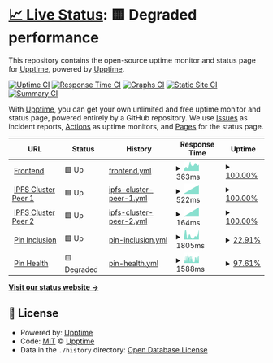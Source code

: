# [📈 Live Status](https://status.futureporn.net): <!--live status--> **🟨 Degraded performance**

This repository contains the open-source uptime monitor and status page for [Upptime](https://upptime.js.org), powered by [Upptime](https://github.com/upptime/upptime).

[![Uptime CI](https://github.com/insanity54/futureporn-status/workflows/Uptime%20CI/badge.svg)](https://github.com/insanity54/futureporn-status/actions?query=workflow%3A%22Uptime+CI%22)
[![Response Time CI](https://github.com/insanity54/futureporn-status/workflows/Response%20Time%20CI/badge.svg)](https://github.com/insanity54/futureporn-status/actions?query=workflow%3A%22Response+Time+CI%22)
[![Graphs CI](https://github.com/insanity54/futureporn-status/workflows/Graphs%20CI/badge.svg)](https://github.com/insanity54/futureporn-status/actions?query=workflow%3A%22Graphs+CI%22)
[![Static Site CI](https://github.com/insanity54/futureporn-status/workflows/Static%20Site%20CI/badge.svg)](https://github.com/insanity54/futureporn-status/actions?query=workflow%3A%22Static+Site+CI%22)
[![Summary CI](https://github.com/insanity54/futureporn-status/workflows/Summary%20CI/badge.svg)](https://github.com/insanity54/futureporn-status/actions?query=workflow%3A%22Summary+CI%22)

With [Upptime](https://upptime.js.org), you can get your own unlimited and free uptime monitor and status page, powered entirely by a GitHub repository. We use [Issues](https://github.com/upptime/upptime/issues) as incident reports, [Actions](https://github.com/insanity54/futureporn-status/actions) as uptime monitors, and [Pages](https://status.futureporn.net) for the status page.

<!--start: status pages-->
<!-- This summary is generated by Upptime (https://github.com/upptime/upptime) -->
<!-- Do not edit this manually, your changes will be overwritten -->
<!-- prettier-ignore -->
| URL | Status | History | Response Time | Uptime |
| --- | ------ | ------- | ------------- | ------ |
| <img alt="" src="https://icons.duckduckgo.com/ip3/futureporn.net.ico" height="13"> [Frontend](https://futureporn.net) | 🟩 Up | [frontend.yml](https://github.com/insanity54/futureporn-status/commits/HEAD/history/frontend.yml) | <details><summary><img alt="Response time graph" src="./graphs/frontend/response-time-week.png" height="20"> 363ms</summary><br><a href="https://status.futureporn.net/history/frontend"><img alt="Response time 550" src="https://img.shields.io/endpoint?url=https%3A%2F%2Fraw.githubusercontent.com%2Finsanity54%2Ffutureporn-status%2FHEAD%2Fapi%2Ffrontend%2Fresponse-time.json"></a><br><a href="https://status.futureporn.net/history/frontend"><img alt="24-hour response time 387" src="https://img.shields.io/endpoint?url=https%3A%2F%2Fraw.githubusercontent.com%2Finsanity54%2Ffutureporn-status%2FHEAD%2Fapi%2Ffrontend%2Fresponse-time-day.json"></a><br><a href="https://status.futureporn.net/history/frontend"><img alt="7-day response time 363" src="https://img.shields.io/endpoint?url=https%3A%2F%2Fraw.githubusercontent.com%2Finsanity54%2Ffutureporn-status%2FHEAD%2Fapi%2Ffrontend%2Fresponse-time-week.json"></a><br><a href="https://status.futureporn.net/history/frontend"><img alt="30-day response time 550" src="https://img.shields.io/endpoint?url=https%3A%2F%2Fraw.githubusercontent.com%2Finsanity54%2Ffutureporn-status%2FHEAD%2Fapi%2Ffrontend%2Fresponse-time-month.json"></a><br><a href="https://status.futureporn.net/history/frontend"><img alt="1-year response time 550" src="https://img.shields.io/endpoint?url=https%3A%2F%2Fraw.githubusercontent.com%2Finsanity54%2Ffutureporn-status%2FHEAD%2Fapi%2Ffrontend%2Fresponse-time-year.json"></a></details> | <details><summary><a href="https://status.futureporn.net/history/frontend">100.00%</a></summary><a href="https://status.futureporn.net/history/frontend"><img alt="All-time uptime 99.76%" src="https://img.shields.io/endpoint?url=https%3A%2F%2Fraw.githubusercontent.com%2Finsanity54%2Ffutureporn-status%2FHEAD%2Fapi%2Ffrontend%2Fuptime.json"></a><br><a href="https://status.futureporn.net/history/frontend"><img alt="24-hour uptime 100.00%" src="https://img.shields.io/endpoint?url=https%3A%2F%2Fraw.githubusercontent.com%2Finsanity54%2Ffutureporn-status%2FHEAD%2Fapi%2Ffrontend%2Fuptime-day.json"></a><br><a href="https://status.futureporn.net/history/frontend"><img alt="7-day uptime 100.00%" src="https://img.shields.io/endpoint?url=https%3A%2F%2Fraw.githubusercontent.com%2Finsanity54%2Ffutureporn-status%2FHEAD%2Fapi%2Ffrontend%2Fuptime-week.json"></a><br><a href="https://status.futureporn.net/history/frontend"><img alt="30-day uptime 99.76%" src="https://img.shields.io/endpoint?url=https%3A%2F%2Fraw.githubusercontent.com%2Finsanity54%2Ffutureporn-status%2FHEAD%2Fapi%2Ffrontend%2Fuptime-month.json"></a><br><a href="https://status.futureporn.net/history/frontend"><img alt="1-year uptime 99.76%" src="https://img.shields.io/endpoint?url=https%3A%2F%2Fraw.githubusercontent.com%2Finsanity54%2Ffutureporn-status%2FHEAD%2Fapi%2Ffrontend%2Fuptime-year.json"></a></details>
| <img alt="" src="https://icons.duckduckgo.com/ip3/38.242.216.6.ico" height="13"> [IPFS Cluster Peer 1](https://38.242.216.6:9094) | 🟩 Up | [ipfs-cluster-peer-1.yml](https://github.com/insanity54/futureporn-status/commits/HEAD/history/ipfs-cluster-peer-1.yml) | <details><summary><img alt="Response time graph" src="./graphs/ipfs-cluster-peer-1/response-time-week.png" height="20"> 522ms</summary><br><a href="https://status.futureporn.net/history/ipfs-cluster-peer-1"><img alt="Response time 522" src="https://img.shields.io/endpoint?url=https%3A%2F%2Fraw.githubusercontent.com%2Finsanity54%2Ffutureporn-status%2FHEAD%2Fapi%2Fipfs-cluster-peer-1%2Fresponse-time.json"></a><br><a href="https://status.futureporn.net/history/ipfs-cluster-peer-1"><img alt="24-hour response time 522" src="https://img.shields.io/endpoint?url=https%3A%2F%2Fraw.githubusercontent.com%2Finsanity54%2Ffutureporn-status%2FHEAD%2Fapi%2Fipfs-cluster-peer-1%2Fresponse-time-day.json"></a><br><a href="https://status.futureporn.net/history/ipfs-cluster-peer-1"><img alt="7-day response time 522" src="https://img.shields.io/endpoint?url=https%3A%2F%2Fraw.githubusercontent.com%2Finsanity54%2Ffutureporn-status%2FHEAD%2Fapi%2Fipfs-cluster-peer-1%2Fresponse-time-week.json"></a><br><a href="https://status.futureporn.net/history/ipfs-cluster-peer-1"><img alt="30-day response time 522" src="https://img.shields.io/endpoint?url=https%3A%2F%2Fraw.githubusercontent.com%2Finsanity54%2Ffutureporn-status%2FHEAD%2Fapi%2Fipfs-cluster-peer-1%2Fresponse-time-month.json"></a><br><a href="https://status.futureporn.net/history/ipfs-cluster-peer-1"><img alt="1-year response time 522" src="https://img.shields.io/endpoint?url=https%3A%2F%2Fraw.githubusercontent.com%2Finsanity54%2Ffutureporn-status%2FHEAD%2Fapi%2Fipfs-cluster-peer-1%2Fresponse-time-year.json"></a></details> | <details><summary><a href="https://status.futureporn.net/history/ipfs-cluster-peer-1">100.00%</a></summary><a href="https://status.futureporn.net/history/ipfs-cluster-peer-1"><img alt="All-time uptime 100.00%" src="https://img.shields.io/endpoint?url=https%3A%2F%2Fraw.githubusercontent.com%2Finsanity54%2Ffutureporn-status%2FHEAD%2Fapi%2Fipfs-cluster-peer-1%2Fuptime.json"></a><br><a href="https://status.futureporn.net/history/ipfs-cluster-peer-1"><img alt="24-hour uptime 100.00%" src="https://img.shields.io/endpoint?url=https%3A%2F%2Fraw.githubusercontent.com%2Finsanity54%2Ffutureporn-status%2FHEAD%2Fapi%2Fipfs-cluster-peer-1%2Fuptime-day.json"></a><br><a href="https://status.futureporn.net/history/ipfs-cluster-peer-1"><img alt="7-day uptime 100.00%" src="https://img.shields.io/endpoint?url=https%3A%2F%2Fraw.githubusercontent.com%2Finsanity54%2Ffutureporn-status%2FHEAD%2Fapi%2Fipfs-cluster-peer-1%2Fuptime-week.json"></a><br><a href="https://status.futureporn.net/history/ipfs-cluster-peer-1"><img alt="30-day uptime 100.00%" src="https://img.shields.io/endpoint?url=https%3A%2F%2Fraw.githubusercontent.com%2Finsanity54%2Ffutureporn-status%2FHEAD%2Fapi%2Fipfs-cluster-peer-1%2Fuptime-month.json"></a><br><a href="https://status.futureporn.net/history/ipfs-cluster-peer-1"><img alt="1-year uptime 100.00%" src="https://img.shields.io/endpoint?url=https%3A%2F%2Fraw.githubusercontent.com%2Finsanity54%2Ffutureporn-status%2FHEAD%2Fapi%2Fipfs-cluster-peer-1%2Fuptime-year.json"></a></details>
| <img alt="" src="https://icons.duckduckgo.com/ip3/45.32.201.82.ico" height="13"> [IPFS Cluster Peer 2](https://45.32.201.82:9094) | 🟩 Up | [ipfs-cluster-peer-2.yml](https://github.com/insanity54/futureporn-status/commits/HEAD/history/ipfs-cluster-peer-2.yml) | <details><summary><img alt="Response time graph" src="./graphs/ipfs-cluster-peer-2/response-time-week.png" height="20"> 164ms</summary><br><a href="https://status.futureporn.net/history/ipfs-cluster-peer-2"><img alt="Response time 164" src="https://img.shields.io/endpoint?url=https%3A%2F%2Fraw.githubusercontent.com%2Finsanity54%2Ffutureporn-status%2FHEAD%2Fapi%2Fipfs-cluster-peer-2%2Fresponse-time.json"></a><br><a href="https://status.futureporn.net/history/ipfs-cluster-peer-2"><img alt="24-hour response time 164" src="https://img.shields.io/endpoint?url=https%3A%2F%2Fraw.githubusercontent.com%2Finsanity54%2Ffutureporn-status%2FHEAD%2Fapi%2Fipfs-cluster-peer-2%2Fresponse-time-day.json"></a><br><a href="https://status.futureporn.net/history/ipfs-cluster-peer-2"><img alt="7-day response time 164" src="https://img.shields.io/endpoint?url=https%3A%2F%2Fraw.githubusercontent.com%2Finsanity54%2Ffutureporn-status%2FHEAD%2Fapi%2Fipfs-cluster-peer-2%2Fresponse-time-week.json"></a><br><a href="https://status.futureporn.net/history/ipfs-cluster-peer-2"><img alt="30-day response time 164" src="https://img.shields.io/endpoint?url=https%3A%2F%2Fraw.githubusercontent.com%2Finsanity54%2Ffutureporn-status%2FHEAD%2Fapi%2Fipfs-cluster-peer-2%2Fresponse-time-month.json"></a><br><a href="https://status.futureporn.net/history/ipfs-cluster-peer-2"><img alt="1-year response time 164" src="https://img.shields.io/endpoint?url=https%3A%2F%2Fraw.githubusercontent.com%2Finsanity54%2Ffutureporn-status%2FHEAD%2Fapi%2Fipfs-cluster-peer-2%2Fresponse-time-year.json"></a></details> | <details><summary><a href="https://status.futureporn.net/history/ipfs-cluster-peer-2">100.00%</a></summary><a href="https://status.futureporn.net/history/ipfs-cluster-peer-2"><img alt="All-time uptime 100.00%" src="https://img.shields.io/endpoint?url=https%3A%2F%2Fraw.githubusercontent.com%2Finsanity54%2Ffutureporn-status%2FHEAD%2Fapi%2Fipfs-cluster-peer-2%2Fuptime.json"></a><br><a href="https://status.futureporn.net/history/ipfs-cluster-peer-2"><img alt="24-hour uptime 100.00%" src="https://img.shields.io/endpoint?url=https%3A%2F%2Fraw.githubusercontent.com%2Finsanity54%2Ffutureporn-status%2FHEAD%2Fapi%2Fipfs-cluster-peer-2%2Fuptime-day.json"></a><br><a href="https://status.futureporn.net/history/ipfs-cluster-peer-2"><img alt="7-day uptime 100.00%" src="https://img.shields.io/endpoint?url=https%3A%2F%2Fraw.githubusercontent.com%2Finsanity54%2Ffutureporn-status%2FHEAD%2Fapi%2Fipfs-cluster-peer-2%2Fuptime-week.json"></a><br><a href="https://status.futureporn.net/history/ipfs-cluster-peer-2"><img alt="30-day uptime 100.00%" src="https://img.shields.io/endpoint?url=https%3A%2F%2Fraw.githubusercontent.com%2Finsanity54%2Ffutureporn-status%2FHEAD%2Fapi%2Fipfs-cluster-peer-2%2Fuptime-month.json"></a><br><a href="https://status.futureporn.net/history/ipfs-cluster-peer-2"><img alt="1-year uptime 100.00%" src="https://img.shields.io/endpoint?url=https%3A%2F%2Fraw.githubusercontent.com%2Finsanity54%2Ffutureporn-status%2FHEAD%2Fapi%2Fipfs-cluster-peer-2%2Fuptime-year.json"></a></details>
| <img alt="" src="https://icons.duckduckgo.com/ip3/sbtp.xyz.ico" height="13"> [Pin Inclusion](https://sbtp.xyz/qa/v1/missing-pins) | 🟩 Up | [pin-inclusion.yml](https://github.com/insanity54/futureporn-status/commits/HEAD/history/pin-inclusion.yml) | <details><summary><img alt="Response time graph" src="./graphs/pin-inclusion/response-time-week.png" height="20"> 1805ms</summary><br><a href="https://status.futureporn.net/history/pin-inclusion"><img alt="Response time 2006" src="https://img.shields.io/endpoint?url=https%3A%2F%2Fraw.githubusercontent.com%2Finsanity54%2Ffutureporn-status%2FHEAD%2Fapi%2Fpin-inclusion%2Fresponse-time.json"></a><br><a href="https://status.futureporn.net/history/pin-inclusion"><img alt="24-hour response time 2716" src="https://img.shields.io/endpoint?url=https%3A%2F%2Fraw.githubusercontent.com%2Finsanity54%2Ffutureporn-status%2FHEAD%2Fapi%2Fpin-inclusion%2Fresponse-time-day.json"></a><br><a href="https://status.futureporn.net/history/pin-inclusion"><img alt="7-day response time 1805" src="https://img.shields.io/endpoint?url=https%3A%2F%2Fraw.githubusercontent.com%2Finsanity54%2Ffutureporn-status%2FHEAD%2Fapi%2Fpin-inclusion%2Fresponse-time-week.json"></a><br><a href="https://status.futureporn.net/history/pin-inclusion"><img alt="30-day response time 2006" src="https://img.shields.io/endpoint?url=https%3A%2F%2Fraw.githubusercontent.com%2Finsanity54%2Ffutureporn-status%2FHEAD%2Fapi%2Fpin-inclusion%2Fresponse-time-month.json"></a><br><a href="https://status.futureporn.net/history/pin-inclusion"><img alt="1-year response time 2006" src="https://img.shields.io/endpoint?url=https%3A%2F%2Fraw.githubusercontent.com%2Finsanity54%2Ffutureporn-status%2FHEAD%2Fapi%2Fpin-inclusion%2Fresponse-time-year.json"></a></details> | <details><summary><a href="https://status.futureporn.net/history/pin-inclusion">22.91%</a></summary><a href="https://status.futureporn.net/history/pin-inclusion"><img alt="All-time uptime 29.27%" src="https://img.shields.io/endpoint?url=https%3A%2F%2Fraw.githubusercontent.com%2Finsanity54%2Ffutureporn-status%2FHEAD%2Fapi%2Fpin-inclusion%2Fuptime.json"></a><br><a href="https://status.futureporn.net/history/pin-inclusion"><img alt="24-hour uptime 100.00%" src="https://img.shields.io/endpoint?url=https%3A%2F%2Fraw.githubusercontent.com%2Finsanity54%2Ffutureporn-status%2FHEAD%2Fapi%2Fpin-inclusion%2Fuptime-day.json"></a><br><a href="https://status.futureporn.net/history/pin-inclusion"><img alt="7-day uptime 22.91%" src="https://img.shields.io/endpoint?url=https%3A%2F%2Fraw.githubusercontent.com%2Finsanity54%2Ffutureporn-status%2FHEAD%2Fapi%2Fpin-inclusion%2Fuptime-week.json"></a><br><a href="https://status.futureporn.net/history/pin-inclusion"><img alt="30-day uptime 29.27%" src="https://img.shields.io/endpoint?url=https%3A%2F%2Fraw.githubusercontent.com%2Finsanity54%2Ffutureporn-status%2FHEAD%2Fapi%2Fpin-inclusion%2Fuptime-month.json"></a><br><a href="https://status.futureporn.net/history/pin-inclusion"><img alt="1-year uptime 29.27%" src="https://img.shields.io/endpoint?url=https%3A%2F%2Fraw.githubusercontent.com%2Finsanity54%2Ffutureporn-status%2FHEAD%2Fapi%2Fpin-inclusion%2Fuptime-year.json"></a></details>
| <img alt="" src="https://icons.duckduckgo.com/ip3/sbtp.xyz.ico" height="13"> [Pin Health](https://sbtp.xyz/qa/v1/pin-health) | 🟨 Degraded | [pin-health.yml](https://github.com/insanity54/futureporn-status/commits/HEAD/history/pin-health.yml) | <details><summary><img alt="Response time graph" src="./graphs/pin-health/response-time-week.png" height="20"> 1588ms</summary><br><a href="https://status.futureporn.net/history/pin-health"><img alt="Response time 1548" src="https://img.shields.io/endpoint?url=https%3A%2F%2Fraw.githubusercontent.com%2Finsanity54%2Ffutureporn-status%2FHEAD%2Fapi%2Fpin-health%2Fresponse-time.json"></a><br><a href="https://status.futureporn.net/history/pin-health"><img alt="24-hour response time 1389" src="https://img.shields.io/endpoint?url=https%3A%2F%2Fraw.githubusercontent.com%2Finsanity54%2Ffutureporn-status%2FHEAD%2Fapi%2Fpin-health%2Fresponse-time-day.json"></a><br><a href="https://status.futureporn.net/history/pin-health"><img alt="7-day response time 1588" src="https://img.shields.io/endpoint?url=https%3A%2F%2Fraw.githubusercontent.com%2Finsanity54%2Ffutureporn-status%2FHEAD%2Fapi%2Fpin-health%2Fresponse-time-week.json"></a><br><a href="https://status.futureporn.net/history/pin-health"><img alt="30-day response time 1548" src="https://img.shields.io/endpoint?url=https%3A%2F%2Fraw.githubusercontent.com%2Finsanity54%2Ffutureporn-status%2FHEAD%2Fapi%2Fpin-health%2Fresponse-time-month.json"></a><br><a href="https://status.futureporn.net/history/pin-health"><img alt="1-year response time 1548" src="https://img.shields.io/endpoint?url=https%3A%2F%2Fraw.githubusercontent.com%2Finsanity54%2Ffutureporn-status%2FHEAD%2Fapi%2Fpin-health%2Fresponse-time-year.json"></a></details> | <details><summary><a href="https://status.futureporn.net/history/pin-health">97.61%</a></summary><a href="https://status.futureporn.net/history/pin-health"><img alt="All-time uptime 95.90%" src="https://img.shields.io/endpoint?url=https%3A%2F%2Fraw.githubusercontent.com%2Finsanity54%2Ffutureporn-status%2FHEAD%2Fapi%2Fpin-health%2Fuptime.json"></a><br><a href="https://status.futureporn.net/history/pin-health"><img alt="24-hour uptime 92.56%" src="https://img.shields.io/endpoint?url=https%3A%2F%2Fraw.githubusercontent.com%2Finsanity54%2Ffutureporn-status%2FHEAD%2Fapi%2Fpin-health%2Fuptime-day.json"></a><br><a href="https://status.futureporn.net/history/pin-health"><img alt="7-day uptime 97.61%" src="https://img.shields.io/endpoint?url=https%3A%2F%2Fraw.githubusercontent.com%2Finsanity54%2Ffutureporn-status%2FHEAD%2Fapi%2Fpin-health%2Fuptime-week.json"></a><br><a href="https://status.futureporn.net/history/pin-health"><img alt="30-day uptime 95.90%" src="https://img.shields.io/endpoint?url=https%3A%2F%2Fraw.githubusercontent.com%2Finsanity54%2Ffutureporn-status%2FHEAD%2Fapi%2Fpin-health%2Fuptime-month.json"></a><br><a href="https://status.futureporn.net/history/pin-health"><img alt="1-year uptime 95.90%" src="https://img.shields.io/endpoint?url=https%3A%2F%2Fraw.githubusercontent.com%2Finsanity54%2Ffutureporn-status%2FHEAD%2Fapi%2Fpin-health%2Fuptime-year.json"></a></details>

<!--end: status pages-->

[**Visit our status website →**](https://status.futureporn.net)

## 📄 License

- Powered by: [Upptime](https://github.com/upptime/upptime)
- Code: [MIT](./LICENSE) © [Upptime](https://upptime.js.org)
- Data in the `./history` directory: [Open Database License](https://opendatacommons.org/licenses/odbl/1-0/)
